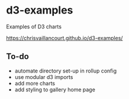# d3-examples

Examples of D3 charts

https://chrisvaillancourt.github.io/d3-examples/

## To-do

- automate directory set-up in rollup config
- use modular d3 imports
- add more charts
- add styling to gallery home page
